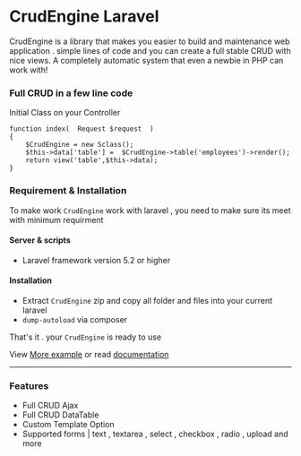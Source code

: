 # CrudEngine Laravel
CrudEngine is a library that makes you  easier to build and maintenance web application . simple lines of code and you can create a full stable CRUD with nice views. A completely automatic system that even a newbie in PHP can work with! 


### Full CRUD in a few line code
Initial Class on your Controller
```
function index(  Request $request  )
{
	$CrudEngine = new Sclass();
	$this->data['table'] =  $CrudEngine->table('employees')->render();
	return view('table',$this->data);
}
```


### Requirement & Installation
To make work `CrudEngine` work with laravel , you need to make sure its meet with minimum requirment

#### Server & scripts
* Laravel framework version 5.2 or higher

#### Installation

* Extract `CrudEngine` zip and copy all folder and files into your current laravel
* `dump-autoload` via composer

That's it . your `CrudEngine` is ready to use 

View [More example](https://crudengine.sximo5.net/)  or read [documentation](https://github.com/Sximo5/Crud-Engine-Laravel/wiki) 


***


### Features 

* Full CRUD Ajax
* Full CRUD DataTable
* Custom Template Option
* Supported forms | text , textarea , select , checkbox , radio , upload and more


 

